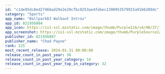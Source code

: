 ```yaml
---
id: "c1de95dc8ed27466ad29e2e29cfbc0253ae4febec1390953579915a91b6209dc"
category: "Sports"
app_name: "BallparkDJ Walkout Intros"
app_id: 821956884
app_icon: https://is1-ssl.mzstatic.com/image/thumb/Purple116/v4/90/2f/1a/902f1a8f-48a1-a70e-d379-11c00366770f/AppIcon-0-0-1x_U007emarketing-0-7-0-85-220.png/1024x1024bb.png
app_screenshot: https://is1-ssl.mzstatic.com/image/thumb/PurpleSource126/v4/9c/da/6b/9cda6be2-2ba6-79a5-a4b9-43d4b173847f/411700be-8aad-4489-b225-882471968781_1.png/1242x2688bb.png
publisher_id: 821956887
publisher_name: "Chad Payne"
rank: 225
most_recent_release: 2024-01-31 00:00:00
release_count_in_past_year: 36
release_count_in_past_year_category: 14
release_count_in_past_year_top_in_category: 32
---
```

